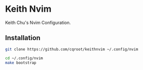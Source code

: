 # Keith Nvim

Keith Chu's Nvim Configuration.

## Installation

```bash
git clone https://github.com/cqroot/keithnvim ~/.config/nvim

cd ~/.config/nvim
make bootstrap
```
